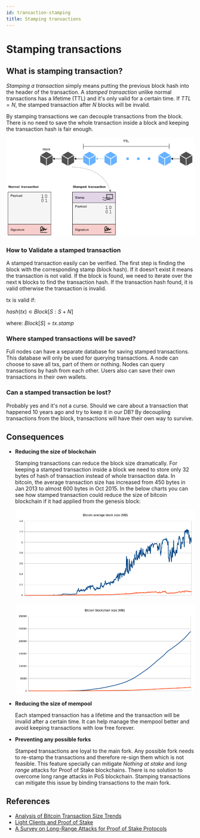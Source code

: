 ```yaml
---
id: transaction-stamping
title: Stamping transactions
---
```


# Stamping transactions

## What is stamping transaction?

_Stamping a transaction_ simply means putting the previous block hash into the header of the
transaction. A _stamped transaction_ unlike normal transactions has a lifetime (TTL) and it's only
valid for a certain time. If $TTL = N$, the stamped transaction after $N$ blocks will be invalid.

By stamping transactions we can decouple transactions from the block. There is no need to save the
whole transaction inside a block and keeping the transaction hash is fair enough.

![Stamping transaction](../assets/images/stamped_tx.png)

### How to Validate a stamped transaction

A stamped transaction easily can be verified. The first step is finding the block with the
corresponding stamp (block hash). If it doesn’t exist it means the transaction is not valid. If the
block is found, we need to iterate over the next `N` blocks to find the transaction hash. If the
transaction hash found, it is valid otherwise the transaction is invalid.

tx is valid if:

$hash(tx) ∊ Block[S:S+N]$

where: $Block[S] = tx.stamp$

### Where stamped transactions will be saved?

Full nodes can have a separate database for saving stamped transactions. This database will only be
used for querying transactions. A node can choose to save all txs, part of them or nothing. Nodes
can query transactions by hash from each other. Users also can save their own transactions in their
own wallets.

### Can a stamped transaction be lost?

Probably yes and it's not a curse. Should we care about a transaction that happened 10 years ago and
try to keep it in our DB? By decoupling transactions from the block, transactions will have their
own way to survive.

## Consequences

- **Reducing the size of blockchain**

  Stamping transactions can reduce the block size dramatically. For keeping a stamped transaction
  inside a block we need to store only 32 bytes of hash of transaction instead of whole transaction
  data. In bitcoin, the average transaction size has increased from 450 bytes in Jan 2013 to almost
  600 bytes in Oct 2015. In the below charts you can see how stamped transaction could reduce the
  size of bitcoin blockchain if it had applied from the genesis block:

  ![Bitcoin average block size](../assets/images/btc-block-size.png)

  ![Bitcoin blockchain size](../assets/images/btc-blockchain-size.png)

- **Reducing the size of mempool**

  Each stamped transaction has a lifetime and the transaction will be invalid after a certain time.
  It can help manage the mempool better and avoid keeping transactions with low free forever.

- **Preventing any possible forks**

  Stamped transactions are loyal to the main fork. Any possible fork needs to re-stamp the
  transactions and therefore re-sign them which is not feasible. This feature specially can mitigate
  _Nothing at stake_ and _long range_ attacks for Proof of Stake blockchains. There is no solution
  to overcome long range attacks in PoS blockchain. Stamping transactions can mitigate this issue by
  binding transactions to the main fork.

## References

- [Analysis of Bitcoin Transaction Size Trends](https://tradeblock.com/blog/analysis-of-bitcoin-transaction-size-trends)
- [Light Clients and Proof of Stake](https://blog.ethereum.org/2015/01/10/light-clients-proof-stake/)
- [A Survey on Long-Range Attacks for Proof of Stake Protocols](https://ieeexplore.ieee.org/stamp/stamp.jsp?arnumber=8653269)
